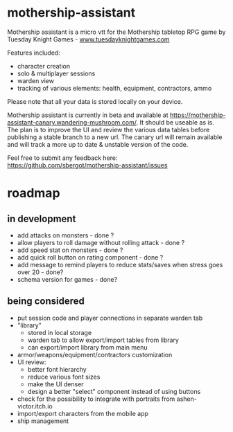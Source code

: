# mothership-assistant

Mothership assistant is a micro vtt for the Mothership tabletop RPG game by Tuesday Knight Games - www.tuesdayknightgames.com

Features included:

- character creation
- solo & multiplayer sessions
- warden view
- tracking of various elements: health, equipment, contractors, ammo

Please note that all your data is stored locally on your device.

Mothership assistant is currently in beta and available at https://mothership-assistant-canary.wandering-mushroom.com/. It should be useable as is. The plan is to improve the UI and review the various data tables before publishing a stable branch to a new url. The canary url will remain available and will track a more up to date & unstable version of the code.

Feel free to submit any feedback here: https://github.com/sbergot/mothership-assistant/issues

# roadmap

## in development

- add attacks on monsters - done ?
- allow players to roll damage without rolling attack - done ?
- add speed stat on monsters - done ?
- add quick roll button on rating component - done ?
- add message to remind players to reduce stats/saves when stress goes over 20 - done?
- schema version for games - done?

## being considered

- put session code and player connections in separate warden tab
- "library"
  - stored in local storage
  - warden tab to allow export/import tables from library
  - can export/import library from main menu
- armor/weapons/equipment/contractors customization
- UI review:
  - better font hierarchy
  - reduce various font sizes
  - make the UI denser
  - design a better "select" component instead of using buttons
- check for the possibility to integrate with portraits from ashen-victor.itch.io
- import/export characters from the mobile app
- ship management 
